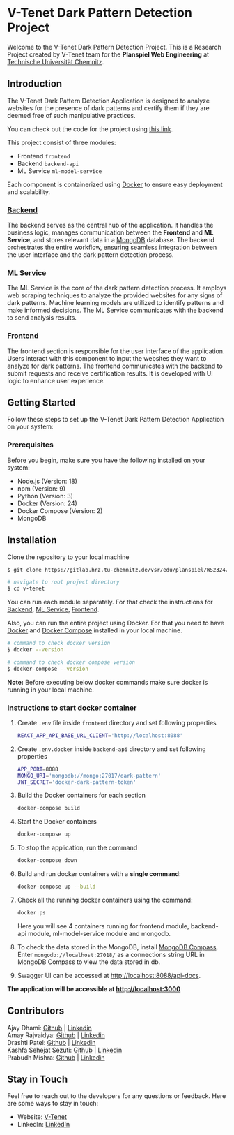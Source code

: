 # V-Tenet Dark Pattern Detection Project

Welcome to the V-Tenet Dark Pattern Detection Project. This is a Research Project created by V-Tenet team for the **Planspiel Web Engineering** at [Technische Universität Chemnitz](https://www.tu-chemnitz.de/index.html).

## Introduction

The V-Tenet Dark Pattern Detection Application is designed to analyze websites for the presence of dark patterns and certify them if they are deemed free of such manipulative practices.

You can check out the code for the project using [this link](https://gitlab.hrz.tu-chemnitz.de/vsr/edu/planspiel/WS2324/v-tenet).

This project consist of three modules:

- Frontend `frontend`
- Backend `backend-api`
- ML Service `ml-model-service`

Each component is containerized using [Docker](https://www.docker.com/) to ensure easy deployment and scalability.

### [Backend](https://gitlab.hrz.tu-chemnitz.de/vsr/edu/planspiel/WS2324/v-tenet/-/tree/main/backend-api)

The backend serves as the central hub of the application. It handles the business logic, manages communication between the **Frontend** and **ML Service**, and stores relevant data in a [MongoDB](https://www.mongodb.com/) database. The backend orchestrates the entire workflow, ensuring seamless integration between the user interface and the dark pattern detection process.


### [ML Service](https://gitlab.hrz.tu-chemnitz.de/vsr/edu/planspiel/WS2324/v-tenet/-/tree/main/ml-model-service)

The ML Service is the core of the dark pattern detection process. It employs web scraping techniques to analyze the provided websites for any signs of dark patterns. Machine learning models are utilized to identify patterns and make informed decisions. The ML Service communicates with the backend to send analysis results.

### [Frontend](https://gitlab.hrz.tu-chemnitz.de/vsr/edu/planspiel/WS2324/v-tenet/-/tree/main/frontend)

The frontend section is responsible for the user interface of the application. Users interact with this component to input the websites they want to analyze for dark patterns. The frontend communicates with the backend to submit requests and receive certification results. It is developed with UI logic to enhance user experience.


## Getting Started

Follow these steps to set up the V-Tenet Dark Pattern Detection Application on your system:

### Prerequisites

Before you begin, make sure you have the following installed on your system:

- Node.js (Version: 18)
- npm (Version: 9)
- Python (Version: 3)
- Docker (Version: 24)
- Docker Compose (Version: 2)
- MongoDB

## Installation

Clone the repository to your local machine
   ```bash
   $ git clone https://gitlab.hrz.tu-chemnitz.de/vsr/edu/planspiel/WS2324/v-tenet.git
   
   # navigate to root project directory
   $ cd v-tenet
   ```
You can run each module separately. For that check the instructions for [Backend](https://gitlab.hrz.tu-chemnitz.de/vsr/edu/planspiel/WS2324/v-tenet/-/tree/main/backend-api),
[ML Service](https://gitlab.hrz.tu-chemnitz.de/vsr/edu/planspiel/WS2324/v-tenet/-/tree/main/ml-model-service), [Frontend](https://gitlab.hrz.tu-chemnitz.de/vsr/edu/planspiel/WS2324/v-tenet/-/tree/main/frontend).

Also, you can run the entire project using Docker. For that you need to have [Docker](https://www.docker.com/get-started/)  and [Docker Compose](https://docs.docker.com/compose/) installed in your local machine.

```bash
# command to check docker version
$ docker --version

# command to check docker compose version
$ docker-compose --version
```

**Note:** Before executing below docker commands make sure docker is running in your local machine.

### Instructions to start docker container
1. Create `.env` file inside `frontend` directory and set following properties
   ```bash
   REACT_APP_API_BASE_URL_CLIENT='http://localhost:8088'
   ```
2. Create `.env.docker` inside `backend-api` directory and set following properties
   ```bash
   APP_PORT=8088
   MONGO_URI='mongodb://mongo:27017/dark-pattern'
   JWT_SECRET='docker-dark-pattern-token'
   ```

3. Build the Docker containers for each section
   ```bash
   docker-compose build
   ```
4. Start the Docker containers
   ```bash
   docker-compose up
   ```
5. To stop the application, run the command
   ```bash
   docker-compose down
   ```
6. Build and run docker containers with a **single command**:
   ```bash
   docker-compose up --build
   ```
7. Check all the running docker containers using the command:
   ```bash
   docker ps
   ```
   Here you will see 4 containers running for frontend module, backend-api module, ml-model-service module and mongodb.


8. To check the data stored in the MongoDB, install [MongoDB Compass](https://www.mongodb.com/products/tools/compass). Enter `mongodb://localhost:27018/` as a connections string URL in MongoDB Compass to view the data stored in db.


9. Swagger UI can be accessed at [http://localhost:8088/api-docs](http://localhost:8088/api-docs).


**The application will be accessible at [http://localhost:3000](http://localhost:3000)**

## Contributors

Ajay Dhami: [Github](https://github.com/AjayDhami) | [Linkedin](https://www.linkedin.com/in/ajay-dhami/) <br/>
Amay Rajvaidya: [Github](https://github.com/AMAY27) | [Linkedin](https://www.linkedin.com/in/amay-rajvaidya-886291188/) <br/>
Drashti Patel: [Github](https://github.com/pdrashti8) | [Linkedin](https://www.linkedin.com/in/drashtipatel89) <br/>
Kashfa Sehejat Sezuti: [Github](https://github.com/kashfasehejatsezuti) | [Linkedin](https://www.linkedin.com/in/kashfa-sehejat-sezuti/) <br/>
Prabudh Mishra: [Github](https://github.com/prabudh-mishra) | [Linkedin](https://www.linkedin.com/in/prabudhmishra)

## Stay in Touch

Feel free to reach out to the developers for any questions or feedback. Here are some ways to stay in touch:

- Website: [V-Tenet](https://v-tenet.vercel.app/)
- LinkedIn: [LinkedIn](https://www.linkedin.com/in/v-tenet/)
